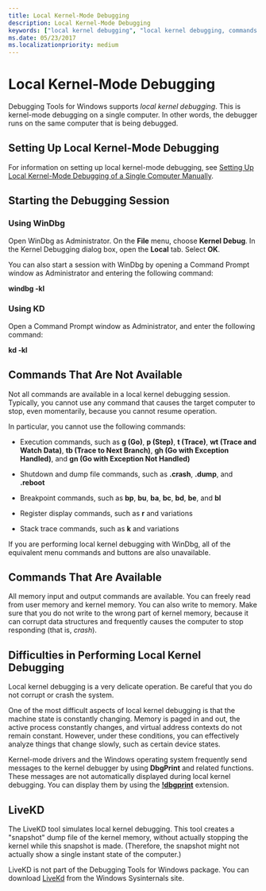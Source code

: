 ```yaml
---
title: Local Kernel-Mode Debugging
description: Local Kernel-Mode Debugging
keywords: ["local kernel debugging", "local kernel debugging, commands available", "local kernel debugging, LiveKD tool", "LiveKD tool"]
ms.date: 05/23/2017
ms.localizationpriority: medium
---
```


# Local Kernel-Mode Debugging


Debugging Tools for Windows supports *local kernel debugging*. This is kernel-mode debugging on a single computer. In other words, the debugger runs on the same computer that is being debugged.

## <span id="starting_local_kernel_debugging"></span><span id="STARTING_LOCAL_KERNEL_DEBUGGING"></span>Setting Up Local Kernel-Mode Debugging


For information on setting up local kernel-mode debugging, see [Setting Up Local Kernel-Mode Debugging of a Single Computer Manually](setting-up-local-kernel-debugging-of-a-single-computer-manually.md).

## <span id="Starting_the_Debugging_Session"></span><span id="starting_the_debugging_session"></span><span id="STARTING_THE_DEBUGGING_SESSION"></span>Starting the Debugging Session


### <span id="Using_WinDbg"></span><span id="using_windbg"></span><span id="USING_WINDBG"></span>Using WinDbg

Open WinDbg as Administrator. On the **File** menu, choose **Kernel Debug**. In the Kernel Debugging dialog box, open the **Local** tab. Select **OK**.

You can also start a session with WinDbg by opening a Command Prompt window as Administrator and entering the following command:

**windbg -kl**

### <span id="Using_KD"></span><span id="using_kd"></span><span id="USING_KD"></span>Using KD

Open a Command Prompt window as Administrator, and enter the following command:

**kd -kl**

## <span id="commands_that_are_not_available"></span><span id="COMMANDS_THAT_ARE_NOT_AVAILABLE"></span>Commands That Are Not Available


Not all commands are available in a local kernel debugging session. Typically, you cannot use any command that causes the target computer to stop, even momentarily, because you cannot resume operation.

In particular, you cannot use the following commands:

-   Execution commands, such as **g (Go)**, **p (Step)**, **t (Trace)**, **wt (Trace and Watch Data)**, **tb (Trace to Next Branch)**, **gh (Go with Exception Handled)**, and **gn (Go with Exception Not Handled)**

-   Shutdown and dump file commands, such as **.crash**, **.dump**, and **.reboot**

-   Breakpoint commands, such as **bp**, **bu**, **ba**, **bc**, **bd**, **be**, and **bl**

-   Register display commands, such as **r** and variations

-   Stack trace commands, such as **k** and variations

If you are performing local kernel debugging with WinDbg, all of the equivalent menu commands and buttons are also unavailable.

## <span id="commands_that_are_available"></span><span id="COMMANDS_THAT_ARE_AVAILABLE"></span>Commands That Are Available


All memory input and output commands are available. You can freely read from user memory and kernel memory. You can also write to memory. Make sure that you do not write to the wrong part of kernel memory, because it can corrupt data structures and frequently causes the computer to stop responding (that is, *crash*).

## <span id="difficulties_in_performing_local_kernel_debugging"></span><span id="DIFFICULTIES_IN_PERFORMING_LOCAL_KERNEL_DEBUGGING"></span>Difficulties in Performing Local Kernel Debugging


Local kernel debugging is a very delicate operation. Be careful that you do not corrupt or crash the system.

One of the most difficult aspects of local kernel debugging is that the machine state is constantly changing. Memory is paged in and out, the active process constantly changes, and virtual address contexts do not remain constant. However, under these conditions, you can effectively analyze things that change slowly, such as certain device states.

Kernel-mode drivers and the Windows operating system frequently send messages to the kernel debugger by using **DbgPrint** and related functions. These messages are not automatically displayed during local kernel debugging. You can display them by using the [**!dbgprint**](-dbgprint.md) extension.

## <span id="livekd"></span><span id="LIVEKD"></span>LiveKD


The LiveKD tool simulates local kernel debugging. This tool creates a "snapshot" dump file of the kernel memory, without actually stopping the kernel while this snapshot is made. (Therefore, the snapshot might not actually show a single instant state of the computer.)

LiveKD is not part of the Debugging Tools for Windows package. You can download [LiveKd](/sysinternals/downloads/livekd) from the Windows Sysinternals site.

 

